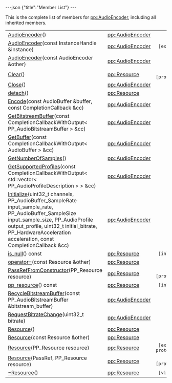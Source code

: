 ---json {"title":"Member List"} ---

This is the complete list of members for <a href="/docs/native-client/pepper_beta/cpp/classpp_1_1_audio_encoder/" class="el">pp::AudioEncoder</a>, including all inherited members.

<table><tbody><tr class="odd"><td><a href="/docs/native-client/pepper_beta/cpp/classpp_1_1_audio_encoder#afaf804d519fc0f2370c2d011b4e68378" class="el">AudioEncoder</a>()</td><td><a href="/docs/native-client/pepper_beta/cpp/classpp_1_1_audio_encoder/" class="el">pp::AudioEncoder</a></td><td></td></tr><tr class="even"><td><a href="/docs/native-client/pepper_beta/cpp/classpp_1_1_audio_encoder#a1b5126d5112082bfa782bf5423715030" class="el">AudioEncoder</a>(const InstanceHandle &amp;instance)</td><td><a href="/docs/native-client/pepper_beta/cpp/classpp_1_1_audio_encoder/" class="el">pp::AudioEncoder</a></td><td><code> [explicit]</code></td></tr><tr class="odd"><td><a href="/docs/native-client/pepper_beta/cpp/classpp_1_1_audio_encoder#ac4a116ff790ce5dc1cc4847118aabc9d" class="el">AudioEncoder</a>(const AudioEncoder &amp;other)</td><td><a href="/docs/native-client/pepper_beta/cpp/classpp_1_1_audio_encoder/" class="el">pp::AudioEncoder</a></td><td></td></tr><tr class="even"><td><a href="/docs/native-client/pepper_beta/cpp/classpp_1_1_resource#ad4016f37d3022863ca0188acb26ac9c4" class="el">Clear</a>()</td><td><a href="/docs/native-client/pepper_beta/cpp/classpp_1_1_resource/" class="el">pp::Resource</a></td><td><code> [protected]</code></td></tr><tr class="odd"><td><a href="/docs/native-client/pepper_beta/cpp/classpp_1_1_audio_encoder#a5f5f533624660ca8561fea403da85f5b" class="el">Close</a>()</td><td><a href="/docs/native-client/pepper_beta/cpp/classpp_1_1_audio_encoder/" class="el">pp::AudioEncoder</a></td><td></td></tr><tr class="even"><td><a href="/docs/native-client/pepper_beta/cpp/classpp_1_1_resource#a81b9246381bdddacca3ac25f6ded2bfd" class="el">detach</a>()</td><td><a href="/docs/native-client/pepper_beta/cpp/classpp_1_1_resource/" class="el">pp::Resource</a></td><td></td></tr><tr class="odd"><td><a href="/docs/native-client/pepper_beta/cpp/classpp_1_1_audio_encoder#a75278dc12dfcc3d000e47e17f014be19" class="el">Encode</a>(const AudioBuffer &amp;buffer, const CompletionCallback &amp;cc)</td><td><a href="/docs/native-client/pepper_beta/cpp/classpp_1_1_audio_encoder/" class="el">pp::AudioEncoder</a></td><td></td></tr><tr class="even"><td><a href="/docs/native-client/pepper_beta/cpp/classpp_1_1_audio_encoder#ad1a2c96562e2baa7a61d63fbb8a49999" class="el">GetBitstreamBuffer</a>(const CompletionCallbackWithOutput&lt; PP_AudioBitstreamBuffer &gt; &amp;cc)</td><td><a href="/docs/native-client/pepper_beta/cpp/classpp_1_1_audio_encoder/" class="el">pp::AudioEncoder</a></td><td></td></tr><tr class="odd"><td><a href="/docs/native-client/pepper_beta/cpp/classpp_1_1_audio_encoder#a113d4a018e987f2f5227c6e0dc8a7687" class="el">GetBuffer</a>(const CompletionCallbackWithOutput&lt; AudioBuffer &gt; &amp;cc)</td><td><a href="/docs/native-client/pepper_beta/cpp/classpp_1_1_audio_encoder/" class="el">pp::AudioEncoder</a></td><td></td></tr><tr class="even"><td><a href="/docs/native-client/pepper_beta/cpp/classpp_1_1_audio_encoder#a706b305dae8bc5f5e0bca4491c991d59" class="el">GetNumberOfSamples</a>()</td><td><a href="/docs/native-client/pepper_beta/cpp/classpp_1_1_audio_encoder/" class="el">pp::AudioEncoder</a></td><td></td></tr><tr class="odd"><td><a href="/docs/native-client/pepper_beta/cpp/classpp_1_1_audio_encoder#a34b94c7bb1f509f4b56bfe7349560669" class="el">GetSupportedProfiles</a>(const CompletionCallbackWithOutput&lt; std::vector&lt; PP_AudioProfileDescription &gt; &gt; &amp;cc)</td><td><a href="/docs/native-client/pepper_beta/cpp/classpp_1_1_audio_encoder/" class="el">pp::AudioEncoder</a></td><td></td></tr><tr class="even"><td><a href="/docs/native-client/pepper_beta/cpp/classpp_1_1_audio_encoder#a28aa43f8c92b387b81e7cf63219c2933" class="el">Initialize</a>(uint32_t channels, PP_AudioBuffer_SampleRate input_sample_rate, PP_AudioBuffer_SampleSize input_sample_size, PP_AudioProfile output_profile, uint32_t initial_bitrate, PP_HardwareAcceleration acceleration, const CompletionCallback &amp;cc)</td><td><a href="/docs/native-client/pepper_beta/cpp/classpp_1_1_audio_encoder/" class="el">pp::AudioEncoder</a></td><td></td></tr><tr class="odd"><td><a href="/docs/native-client/pepper_beta/cpp/classpp_1_1_resource#a859068e34cdc2dc0b78754c255323aa9" class="el">is_null</a>() const</td><td><a href="/docs/native-client/pepper_beta/cpp/classpp_1_1_resource/" class="el">pp::Resource</a></td><td><code> [inline]</code></td></tr><tr class="even"><td><a href="/docs/native-client/pepper_beta/cpp/classpp_1_1_resource#aaf808a98bdaa7998d82e19514aa87423" class="el">operator=</a>(const Resource &amp;other)</td><td><a href="/docs/native-client/pepper_beta/cpp/classpp_1_1_resource/" class="el">pp::Resource</a></td><td></td></tr><tr class="odd"><td><a href="/docs/native-client/pepper_beta/cpp/classpp_1_1_resource#a3eda014529127a818df8d5bb5ec2fdf0" class="el">PassRefFromConstructor</a>(PP_Resource resource)</td><td><a href="/docs/native-client/pepper_beta/cpp/classpp_1_1_resource/" class="el">pp::Resource</a></td><td><code> [protected]</code></td></tr><tr class="even"><td><a href="/docs/native-client/pepper_beta/cpp/classpp_1_1_resource#a46a6123de0b007ad3fcb6f666534ccb4" class="el">pp_resource</a>() const</td><td><a href="/docs/native-client/pepper_beta/cpp/classpp_1_1_resource/" class="el">pp::Resource</a></td><td><code> [inline]</code></td></tr><tr class="odd"><td><a href="/docs/native-client/pepper_beta/cpp/classpp_1_1_audio_encoder#a9c5b90b6dbfd81154b28f402197184bc" class="el">RecycleBitstreamBuffer</a>(const PP_AudioBitstreamBuffer &amp;bitstream_buffer)</td><td><a href="/docs/native-client/pepper_beta/cpp/classpp_1_1_audio_encoder/" class="el">pp::AudioEncoder</a></td><td></td></tr><tr class="even"><td><a href="/docs/native-client/pepper_beta/cpp/classpp_1_1_audio_encoder#aa64ea3b0313335817833a72ceed96114" class="el">RequestBitrateChange</a>(uint32_t bitrate)</td><td><a href="/docs/native-client/pepper_beta/cpp/classpp_1_1_audio_encoder/" class="el">pp::AudioEncoder</a></td><td></td></tr><tr class="odd"><td><a href="/docs/native-client/pepper_beta/cpp/classpp_1_1_resource#a56679e93a58101c8dce5dc510811a094" class="el">Resource</a>()</td><td><a href="/docs/native-client/pepper_beta/cpp/classpp_1_1_resource/" class="el">pp::Resource</a></td><td></td></tr><tr class="even"><td><a href="/docs/native-client/pepper_beta/cpp/classpp_1_1_resource#ab0f664099ca06367180f220ea7e0b831" class="el">Resource</a>(const Resource &amp;other)</td><td><a href="/docs/native-client/pepper_beta/cpp/classpp_1_1_resource/" class="el">pp::Resource</a></td><td></td></tr><tr class="odd"><td><a href="/docs/native-client/pepper_beta/cpp/classpp_1_1_resource#a555de93fdf4793f7db1183bf71d20580" class="el">Resource</a>(PP_Resource resource)</td><td><a href="/docs/native-client/pepper_beta/cpp/classpp_1_1_resource/" class="el">pp::Resource</a></td><td><code> [explicit, protected]</code></td></tr><tr class="even"><td><a href="/docs/native-client/pepper_beta/cpp/classpp_1_1_resource#a907d3d6b7e292587c8cb9ff30d0a418d" class="el">Resource</a>(PassRef, PP_Resource resource)</td><td><a href="/docs/native-client/pepper_beta/cpp/classpp_1_1_resource/" class="el">pp::Resource</a></td><td><code> [protected]</code></td></tr><tr class="odd"><td><a href="/docs/native-client/pepper_beta/cpp/classpp_1_1_resource#a081165265e2bd8217eaa2be2aeeb3aa3" class="el">~Resource</a>()</td><td><a href="/docs/native-client/pepper_beta/cpp/classpp_1_1_resource/" class="el">pp::Resource</a></td><td><code> [virtual]</code></td></tr></tbody></table>
